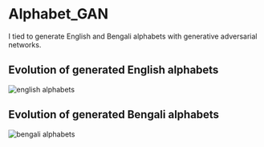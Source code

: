 # Alphabet_GAN

I tied to generate English and Bengali alphabets with generative adversarial networks.
## Evolution of generated English alphabets
![english alphabets]()
## Evolution of generated Bengali alphabets
![bengali alphabets]()
